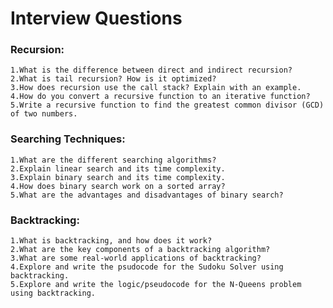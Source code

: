 # Interview Questions

### Recursion:
    1.What is the difference between direct and indirect recursion?
    2.What is tail recursion? How is it optimized?
    3.How does recursion use the call stack? Explain with an example.
    4.How do you convert a recursive function to an iterative function?
    5.Write a recursive function to find the greatest common divisor (GCD) of two numbers.

### Searching Techniques:
    1.What are the different searching algorithms?
    2.Explain linear search and its time complexity.
    3.Explain binary search and its time complexity.
    4.How does binary search work on a sorted array?
    5.What are the advantages and disadvantages of binary search?

### Backtracking:
    1.What is backtracking, and how does it work?
    2.What are the key components of a backtracking algorithm?
    3.What are some real-world applications of backtracking?
    4.Explore and write the psudocode for the Sudoku Solver using backtracking.
    5.Explore and write the logic/pseudocode for the N-Queens problem using backtracking.
